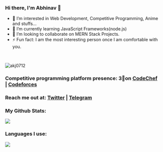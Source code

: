 ### Hi there, I'm Abhinav 👋

- 🔭 I’m interested in Web Development, Competitive Programming, Anime and stuffs...
- 🌱 I’m currently learning JavaScript Frameworks(node.js)
- 👯 I’m looking to collaborate on MERN Stack Projects.
- ⚡ Fun fact: I am the most interesting person once I am comfortable with you.

<br>
<p align="left"> <img src="https://komarev.com/ghpvc/?username=akj0712&label=Profile%20views&color=0e75b6&style=flat" alt="akj0712" /> </p>


### Competitive programming platform presence: 3🌟on [CodeChef](https://www.codechef.com/users/akj0712) | [Codeforces](https://codeforces.com/profile/akj0712)

### Reach me out at: [Twitter](https://twitter.com/akj0712) | [Telegram](https://t.me/akj0712)

### My Github Stats:

<img src="https://github-readme-stats.vercel.app/api?username=akj0712&theme=great-gatsby&show_icons=true&icon_color=f54260&title_color=f54260&bg_color=090909&border_color=ff695e">





### Languages I use:

<img src="https://github-readme-stats.vercel.app/api/top-langs/?username=akj0712&layout=compact&color=2e2e2e&theme=great-gatsby&show_icons=true&icon_color=f54260&title_color=f54260&text_color=e9ff6b&bg_color=090909&border_color=fff75e">


<!-- <p align="center"> <a href="https://twitter.com/akj0712" target="blank"><img src="https://img.shields.io/twitter/follow/akj0712?logo=twitter&style=for-the-badge" alt="akj0712" /></a> </p> -->
